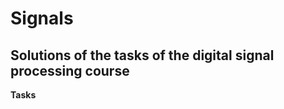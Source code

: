 # Signals
Solutions of the tasks of the digital signal processing course
-----------------------------------

**Tasks**